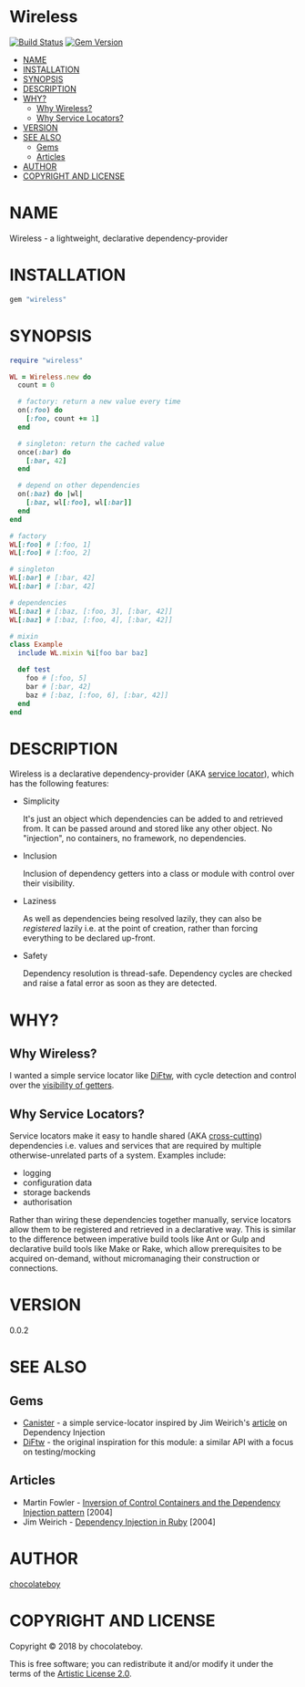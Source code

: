 # Wireless

[![Build Status](https://travis-ci.org/chocolateboy/wireless.svg)](https://travis-ci.org/chocolateboy/wireless)
[![Gem Version](https://img.shields.io/gem/v/wireless.svg)](https://rubygems.org/gems/wireless)

<!-- START doctoc generated TOC please keep comment here to allow auto update -->
<!-- DON'T EDIT THIS SECTION, INSTEAD RE-RUN doctoc TO UPDATE -->

- [NAME](#name)
- [INSTALLATION](#installation)
- [SYNOPSIS](#synopsis)
- [DESCRIPTION](#description)
- [WHY?](#why)
  - [Why Wireless?](#why-wireless)
  - [Why Service Locators?](#why-service-locators)
- [VERSION](#version)
- [SEE ALSO](#see-also)
  - [Gems](#gems)
  - [Articles](#articles)
- [AUTHOR](#author)
- [COPYRIGHT AND LICENSE](#copyright-and-license)

<!-- END doctoc generated TOC please keep comment here to allow auto update -->

# NAME

Wireless - a lightweight, declarative dependency-provider

# INSTALLATION

```ruby
gem "wireless"
```

# SYNOPSIS

```ruby
require "wireless"

WL = Wireless.new do
  count = 0

  # factory: return a new value every time
  on(:foo) do
    [:foo, count += 1]
  end

  # singleton: return the cached value
  once(:bar) do
    [:bar, 42]
  end

  # depend on other dependencies
  on(:baz) do |wl|
    [:baz, wl[:foo], wl[:bar]]
  end
end

# factory
WL[:foo] # [:foo, 1]
WL[:foo] # [:foo, 2]

# singleton
WL[:bar] # [:bar, 42]
WL[:bar] # [:bar, 42]

# dependencies
WL[:baz] # [:baz, [:foo, 3], [:bar, 42]]
WL[:baz] # [:baz, [:foo, 4], [:bar, 42]]

# mixin
class Example
  include WL.mixin %i[foo bar baz]

  def test
    foo # [:foo, 5]
    bar # [:bar, 42]
    baz # [:baz, [:foo, 6], [:bar, 42]]
  end
end
```

# DESCRIPTION

Wireless is a declarative dependency-provider (AKA [service locator](https://en.wikipedia.org/wiki/Service_locator_pattern)),
which has the following features:

* Simplicity

    It's just an object which dependencies can be added to and retrieved from. It can
    be passed around and stored like any other object. No "injection", no containers,
    no framework, no dependencies.

* Inclusion

    Inclusion of dependency getters into a class or module with control over their visibility.

* Laziness

    As well as dependencies being resolved lazily, they can also be *registered* lazily i.e.
    at the point of creation, rather than forcing everything to be declared up-front.

* Safety

    Dependency resolution is thread-safe. Dependency cycles are checked and raise a fatal
    error as soon as they are detected.

# WHY?

## Why Wireless?

I wanted a simple service locator like [DiFtw](https://github.com/jhollinger/ruby-diftw),
with cycle detection and control over the [visibility of getters](https://github.com/jhollinger/ruby-diftw/issues/1).

## Why Service Locators?

Service locators make it easy to handle shared (AKA
[cross-cutting](https://en.wikipedia.org/wiki/Cross-cutting_concern)) dependencies i.e.
values and services that are required by multiple otherwise-unrelated parts of a system.
Examples include:

* logging
* configuration data
* storage backends
* authorisation

Rather than wiring these dependencies together manually, service locators allow them to be
registered and retrieved in a declarative way. This is similar to the difference between
imperative build tools like Ant or Gulp and declarative build tools like Make or Rake, which
allow prerequisites to be acquired on-demand, without micromanaging their construction or connections.

# VERSION

0.0.2

# SEE ALSO

## Gems

- [Canister](https://github.com/mlibrary/canister) - a simple service-locator inspired by Jim Weirich's [article](https://archive.li/shxeA) on Dependency Injection
- [DiFtw](https://github.com/jhollinger/ruby-diftw) - the original inspiration for this module: a similar API with a focus on testing/mocking

## Articles

- Martin Fowler - [Inversion of Control Containers and the Dependency Injection pattern](https://www.martinfowler.com/articles/injection.html) [2004]
- Jim Weirich - [Dependency Injection in Ruby](https://archive.li/shxeA) [2004]

# AUTHOR

[chocolateboy](mailto:chocolate@cpan.org)

# COPYRIGHT AND LICENSE

Copyright © 2018 by chocolateboy.

This is free software; you can redistribute it and/or modify it under the
terms of the [Artistic License 2.0](http://www.opensource.org/licenses/artistic-license-2.0.php).
